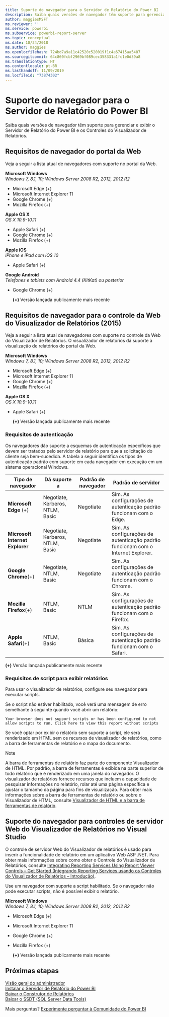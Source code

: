 ```yaml
---
title: Suporte do navegador para o Servidor de Relatório do Power BI
description: Saiba quais versões de navegador têm suporte para gerenciar e exibir o Servidor de Relatório do Power BI e os Controles do Visualizador de Relatórios.
author: maggiesMSFT
ms.reviewer: ''
ms.service: powerbi
ms.subservice: powerbi-report-server
ms.topic: conceptual
ms.date: 10/24/2018
ms.author: maggies
ms.openlocfilehash: 724bd7a9a11c42520c520019f1c4a67415aa5487
ms.sourcegitcommit: 64c860fcbf2969bf089cec358331a1fc1e0d39a8
ms.translationtype: HT
ms.contentlocale: pt-BR
ms.lasthandoff: 11/09/2019
ms.locfileid: "73874302"
---
```

# <a name="browser-support-for-power-bi-report-server"></a>Suporte do navegador para o Servidor de Relatório do Power BI
Saiba quais versões de navegador têm suporte para gerenciar e exibir o Servidor de Relatório do Power BI e os Controles do Visualizador de Relatórios.

## <a name="browser-requirements-for-the-web-portal"></a>Requisitos de navegador do portal da Web
Veja a seguir a lista atual de navegadores com suporte no portal da Web.

**Microsoft Windows**  
*Windows 7, 8.1, 10; Windows Server 2008 R2, 2012, 2012 R2*

* Microsoft Edge (+)
* Microsoft Internet Explorer 11
* Google Chrome (+)
* Mozilla Firefox (+)

**Apple OS X**  
*OS X 10.9-10.11*

* Apple Safari (+)
* Google Chrome (+)
* Mozilla Firefox (+)

**Apple iOS**  
*iPhone e iPad com iOS 10*

* Apple Safari (+)

**Google Android**  
*Telefones e tablets com Android 4.4 (KitKat) ou posterior*

* Google Chrome (+)
  
  **(+)** Versão lançada publicamente mais recente

## <a name="browser-requirements-for-the-report-viewer-web-control-2015"></a>Requisitos de navegador para o controle da Web do Visualizador de Relatórios (2015)
Veja a seguir a lista atual de navegadores com suporte no controle da Web do Visualizador de Relatórios. O visualizador de relatórios dá suporte à visualização de relatórios do portal da Web.

**Microsoft Windows**  
*Windows 7, 8.1, 10; Windows Server 2008 R2, 2012, 2012 R2*

* Microsoft Edge (+)
* Microsoft Internet Explorer 11
* Google Chrome (+)
* Mozilla Firefox (+)

**Apple OS X**  
*OS X 10.9-10.11*

* Apple Safari (+)
  
  **(+)** Versão lançada publicamente mais recente

### <a name="authentication-requirements"></a>Requisitos de autenticação
Os navegadores dão suporte a esquemas de autenticação específicos que devem ser tratados pelo servidor de relatório para que a solicitação do cliente seja bem-sucedida. A tabela a seguir identifica os tipos de autenticação padrão com suporte em cada navegador em execução em um sistema operacional Windows.

| **Tipo de navegador** | **Dá suporte a** | **Padrão de navegador** | **Padrão de servidor** |
| --- | --- | --- | --- |
| **Microsoft Edge** (+) |Negotiate, Kerberos, NTLM, Basic |Negotiate |Sim. As configurações de autenticação padrão funcionam com o Edge. |
| **Microsoft Internet Explorer** |Negotiate, Kerberos, NTLM, Basic |Negotiate |Sim. As configurações de autenticação padrão funcionam com o Internet Explorer. |
| **Google Chrome**(+) |Negotiate, NTLM, Basic |Negotiate |Sim. As configurações de autenticação padrão funcionam com o Chrome. |
| **Mozilla Firefox**(+) |NTLM, Basic |NTLM |Sim. As configurações de autenticação padrão funcionam com o Firefox. |
| **Apple Safari**(+) |NTLM, Basic |Básica |Sim. As configurações de autenticação padrão funcionam com o Safari. |

 **(+)** Versão lançada publicamente mais recente

### <a name="script-requirements-for-viewing-reports"></a>Requisitos de script para exibir relatórios
Para usar o visualizador de relatórios, configure seu navegador para executar scripts.

Se o script não estiver habilitado, você verá uma mensagem de erro semelhante à seguinte quando você abrir um relatório:

```
Your browser does not support scripts or has been configured to not allow scripts to run. Click here to view this report without scripts
```

 Se você optar por exibir o relatório sem suporte a script, ele será renderizado em HTML sem os recursos de visualizador de relatórios, como a barra de ferramentas de relatório e o mapa do documento.

> [!NOTE]
> A barra de ferramentas de relatório faz parte do componente Visualizador de HTML. Por padrão, a barra de ferramentas é exibida na parte superior de todo relatório que é renderizado em uma janela do navegador. O visualizador de relatórios fornece recursos que incluem a capacidade de pesquisar informações no relatório, rolar até uma página específica e ajustar o tamanho da página para fins de visualização. Para obter mais informações sobre a barra de ferramentas de relatório ou sobre o Visualizador de HTML, consulte [Visualizador de HTML e a barra de ferramentas de relatório](https://docs.microsoft.com/sql/reporting-services/html-viewer-and-the-report-toolbar).
> 
> 

## <a name="browser-support-for-report-viewer-web-server-controls-in-visual-studio"></a>Suporte do navegador para controles de servidor Web do Visualizador de Relatórios no Visual Studio
O controle de servidor Web do Visualizador de relatórios é usado para inserir a funcionalidade de relatório em um aplicativo Web ASP .NET. Para obter mais informações sobre como obter o Controle do Visualizador de Relatórios, consulte [Integrating Reporting Services Using Report Viewer Controls – Get Started (Integrando Reporting Services usando os Controles do Visualizador de Relatórios – Introdução)](https://docs.microsoft.com/sql/reporting-services/application-integration/integrating-reporting-services-using-reportviewer-controls-get-started).

Use um navegador com suporte a script habilitado. Se o navegador não pode executar scripts, não é possível exibir o relatório.

**Microsoft Windows**  
*Windows 7, 8.1, 10; Windows Server 2008 R2, 2012, 2012 R2*

* Microsoft Edge (+)
* Microsoft Internet Explorer 11
* Google Chrome (+)
* Mozilla Firefox (+)
  
  **(+)** Versão lançada publicamente mais recente

## <a name="next-steps"></a>Próximas etapas
[Visão geral do administrador](admin-handbook-overview.md)  
[Instalar o Servidor de Relatório do Power BI](install-report-server.md)  
[Baixar o Construtor de Relatórios](https://www.microsoft.com/download/details.aspx?id=53613)  
[Baixar o SSDT (SQL Server Data Tools)](https://go.microsoft.com/fwlink/?LinkID=616714)

Mais perguntas? [Experimente perguntar à Comunidade do Power BI](https://community.powerbi.com/)

